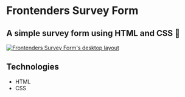 # Frontenders Survey Form
## A simple survey form using HTML and CSS 🧾

[<img src="src/img/animacao.gif" alt="Frontenders Survey Form's desktop layout">](https://kellysondias.github.io/survey-form/)

## Technologies
- HTML
- CSS